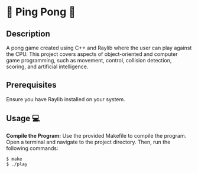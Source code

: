 # 🏓 Ping Pong 🏓

## Description
A pong game created using C++ and Raylib where the user can play against the CPU. This project covers aspects of object-oriented and computer game programming, such as movement, control, collision detection, scoring, and artificial intelligence.

## Prerequisites
Ensure you have Raylib installed on your system.

## Usage 💻
**Compile the Program:** Use the provided Makefile to compile the program. Open a terminal and navigate to the project directory. Then, run the following commands:
```
$ make
$ ./play
```  

